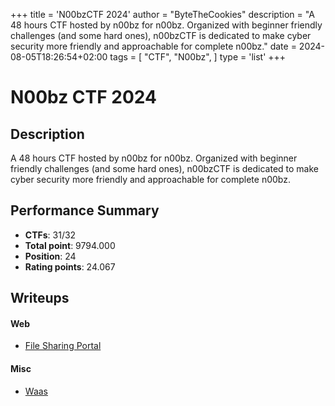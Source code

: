 +++
title = 'N00bzCTF 2024'
author = "ByteTheCookies"
description = "A 48 hours CTF hosted by n00bz for n00bz. Organized with beginner friendly challenges (and some hard ones), n00bzCTF is dedicated to make cyber security more friendly and approachable for complete n00bz."
date = 2024-08-05T18:26:54+02:00
tags = [
    "CTF",
    "N00bz",
]
type = 'list'
+++

# N00bz CTF 2024

## Description

A 48 hours CTF hosted by n00bz for n00bz. Organized with beginner friendly challenges (and some hard ones), n00bzCTF is dedicated to make cyber security more friendly and approachable for complete n00bz.

## Performance Summary

- **CTFs**: 31/32
- **Total point**: 9794.000
- **Position**: 24
- **Rating points**: 24.067

## Writeups

#### Web

- [File Sharing Portal](/writeups/noobzctf2024/filesharingportal/)

#### Misc

- [Waas](/writeups/noobzctf2024/waas/)
